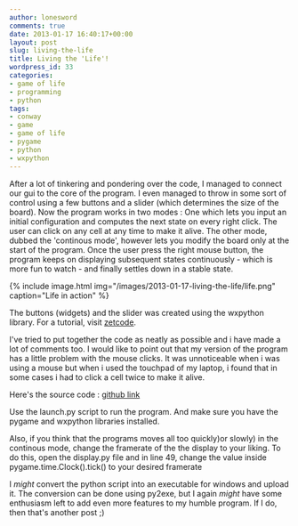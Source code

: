 ```yaml
---
author: lonesword
comments: true
date: 2013-01-17 16:40:17+00:00
layout: post
slug: living-the-life
title: Living the 'Life'!
wordpress_id: 33
categories:
- game of life
- programming
- python
tags:
- conway
- game
- game of life
- pygame
- python
- wxpython
---
```


After a lot of tinkering and pondering over the code, I managed to connect our gui to the core of the program. I even managed to throw in some sort of control using a few buttons and a slider (which determines the size of the board). Now the program works in two modes : One which lets you input an initial configuration and computes the next state on every right click. The user can click on any cell at any time to make it alive. The other mode, dubbed the 'continous mode', however lets you modify the board only at the start of the program. Once the user press the right mouse button, the program keeps on displaying subsequent states continuously - which is more fun to watch - and finally settles down in a stable state.

{% include image.html img="/images/2013-01-17-living-the-life/life.png" caption="Life in action" %}

The buttons (widgets) and the slider was created using the wxpython library. For a tutorial, visit [zetcode](http://zetcode.com/wxpython/).

I've tried to put together the code as neatly as possible and i have made a lot of comments too. I would like to point out that my version of the program has a little problem with the mouse clicks. It was unnoticeable when i was using a mouse but when i used the touchpad of my laptop, i found that in some cases i had to click a cell twice to make it alive.

Here's the source code : [github link](https://github.com/lonesword/gameoflife)

Use the launch.py script to run the program. And make sure you have the pygame and wxpython libraries installed.

Also, if you think that the programs moves all too quickly)or slowly) in the continous mode, change the framerate of the the display to your liking. To do this, open the display.py file and in line 49, change the value inside pygame.time.Clock().tick() to your desired framerate

I *might* convert the python script into an executable for windows and upload it. The conversion can be done using py2exe, but I again *might* have some enthusiasm left to add even more features to my humble program. If I do, then that's another post ;)
